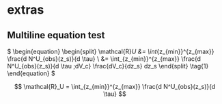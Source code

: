 # extras

## Multiline equation test

$
\begin{equation}
\begin{split}
\mathcal{R}_U &= \int_{z_{min}}^{z_{max}} \frac{d N^U_{obs}(z_s)}{d \tau} \\
&= \int_{z_{min}}^{z_{max}} \frac{d N^U_{obs}(z_s)}{d \tau \;dV_c} \frac{dV_c}{dz_s} dz_s
\end{split} \tag{1}
\end{equation}
$

$$ \mathcal{R}_U = \int_{z_{min}}^{z_{max}} \frac{d N^U_{obs}(z_s)}{d \tau} $$
